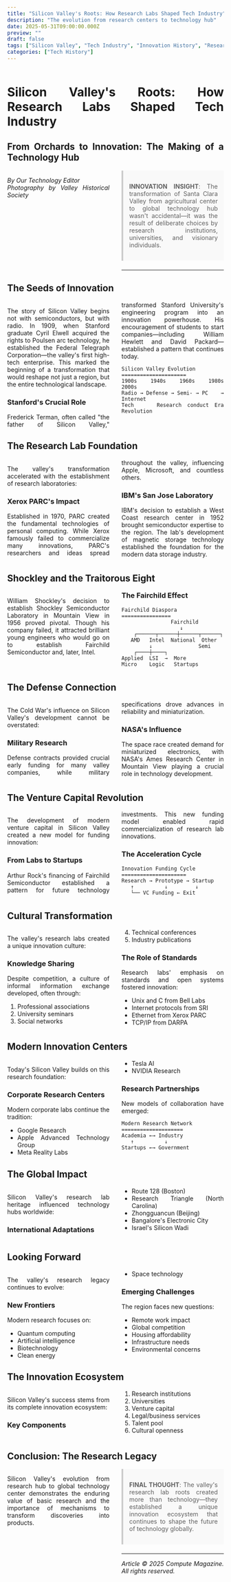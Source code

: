 ```yaml
---
title: "Silicon Valley's Roots: How Research Labs Shaped Tech Industry"
description: "The evolution from research centers to technology hub"
date: 2025-05-31T09:00:00.000Z
preview: ""
draft: false
tags: ["Silicon Valley", "Tech Industry", "Innovation History", "Research Labs"]
categories: ["Tech History"]
---
```


<div class="two-column">

# Silicon Valley's Roots: How Research Labs Shaped Tech Industry
## From Orchards to Innovation: The Making of a Technology Hub

*By Our Technology Editor*  
*Photography by Valley Historical Society*

> **INNOVATION INSIGHT**: The transformation of Santa Clara Valley from agricultural center to global technology hub wasn't accidental—it was the result of deliberate choices by research institutions, universities, and visionary individuals.

-------------------

## The Seeds of Innovation

The story of Silicon Valley begins not with semiconductors, but with radio. In 1909, when Stanford graduate Cyril Elwell acquired the rights to Poulsen arc technology, he established the Federal Telegraph Corporation—the valley's first high-tech enterprise. This marked the beginning of a transformation that would reshape not just a region, but the entire technological landscape.

### Stanford's Crucial Role

Frederick Terman, often called "the father of Silicon Valley," transformed Stanford University's engineering program into an innovation powerhouse. His encouragement of students to start companies—including William Hewlett and David Packard—established a pattern that continues today.

```ascii
Silicon Valley Evolution
=====================
1900s   1940s   1960s   1980s   2000s
Radio → Defense → Semi- → PC    → Internet
Tech    Research conduct Era    Revolution
```

## The Research Lab Foundation

The valley's transformation accelerated with the establishment of research laboratories:

### Xerox PARC's Impact

Established in 1970, PARC created the fundamental technologies of personal computing. While Xerox famously failed to commercialize many innovations, PARC's researchers and ideas spread throughout the valley, influencing Apple, Microsoft, and countless others.

### IBM's San Jose Laboratory

IBM's decision to establish a West Coast research center in 1952 brought semiconductor expertise to the region. The lab's development of magnetic storage technology established the foundation for the modern data storage industry.

## Shockley and the Traitorous Eight

William Shockley's decision to establish Shockley Semiconductor Laboratory in Mountain View in 1956 proved pivotal. Though his company failed, it attracted brilliant young engineers who would go on to establish Fairchild Semiconductor and, later, Intel.

### The Fairchild Effect

```ascii
Fairchild Diaspora
================
                Fairchild
                   ↓
    ┌──────┬──────┼──────┬──────┐
   AMD   Intel  National  Other
         ↓               Semi    
    ┌────┼────┐          
Applied  LSI  →  More
Micro    Logic   Startups
```

## The Defense Connection

The Cold War's influence on Silicon Valley's development cannot be overstated:

### Military Research

Defense contracts provided crucial early funding for many valley companies, while military specifications drove advances in reliability and miniaturization.

### NASA's Influence

The space race created demand for miniaturized electronics, with NASA's Ames Research Center in Mountain View playing a crucial role in technology development.

## The Venture Capital Revolution

The development of modern venture capital in Silicon Valley created a new model for funding innovation:

### From Labs to Startups

Arthur Rock's financing of Fairchild Semiconductor established a pattern for future technology investments. This new funding model enabled rapid commercialization of research lab innovations.

### The Acceleration Cycle

```ascii
Innovation Funding Cycle
=====================
Research → Prototype → Startup
   ↑          ↓         ↓
   └── VC Funding ← Exit
```

## Cultural Transformation

The valley's research labs created a unique innovation culture:

### Knowledge Sharing

Despite competition, a culture of informal information exchange developed, often through:

1. Professional associations
2. University seminars
3. Social networks
4. Technical conferences
5. Industry publications

### The Role of Standards

Research labs' emphasis on standards and open systems fostered innovation:

- Unix and C from Bell Labs
- Internet protocols from SRI
- Ethernet from Xerox PARC
- TCP/IP from DARPA

## Modern Innovation Centers

Today's Silicon Valley builds on this research foundation:

### Corporate Research Centers

Modern corporate labs continue the tradition:

- Google Research
- Apple Advanced Technology Group
- Meta Reality Labs
- Tesla AI
- NVIDIA Research

### Research Partnerships

New models of collaboration have emerged:

```ascii
Modern Research Network
====================
Academia ←→ Industry
   ↑          ↓
Startups ←→ Government
```

## The Global Impact

Silicon Valley's research lab heritage influenced technology hubs worldwide:

### International Adaptations

- Route 128 (Boston)
- Research Triangle (North Carolina)
- Zhongguancun (Beijing)
- Bangalore's Electronic City
- Israel's Silicon Wadi

## Looking Forward

The valley's research legacy continues to evolve:

### New Frontiers

Modern research focuses on:

- Quantum computing
- Artificial intelligence
- Biotechnology
- Clean energy
- Space technology

### Emerging Challenges

The region faces new questions:

- Remote work impact
- Global competition
- Housing affordability
- Infrastructure needs
- Environmental concerns

## The Innovation Ecosystem

Silicon Valley's success stems from its complete innovation ecosystem:

### Key Components

1. Research institutions
2. Universities
3. Venture capital
4. Legal/business services
5. Talent pool
6. Cultural openness

## Conclusion: The Research Legacy

Silicon Valley's evolution from research hub to global technology center demonstrates the enduring value of basic research and the importance of mechanisms to transform discoveries into products.

> **FINAL THOUGHT**: 
> The valley's research lab roots created more than 
> technology—they established a unique innovation 
> ecosystem that continues to shape the future of 
> technology globally.

---

*Article © 2025 Compute Magazine. All rights reserved.*

</div>

<style>
.two-column {
    column-count: 2;
    column-gap: 2em;
    text-align: justify;
    hyphens: auto;
}

.two-column h1, .two-column h2 {
    column-span: all;
}

.two-column pre {
    white-space: pre-wrap;
    break-inside: avoid;
}

blockquote {
    background: #f9f9f9;
    border-left: 4px solid #ccc;
    margin: 1.5em 0;
    padding: 1em;
    break-inside: avoid;
}

table {
    width: 100%;
    border-collapse: collapse;
    break-inside: avoid;
}

td, th {
    border: 1px solid #ddd;
    padding: 8px;
}
</style>
